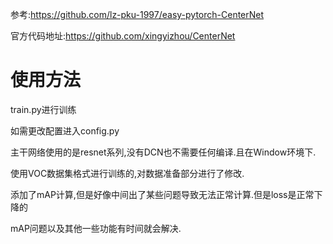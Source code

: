 参考:https://github.com/lz-pku-1997/easy-pytorch-CenterNet

官方代码地址:https://github.com/xingyizhou/CenterNet

# 使用方法
train.py进行训练

如需更改配置进入config.py

主干网络使用的是resnet系列,没有DCN也不需要任何编译.且在Window环境下.

使用VOC数据集格式进行训练的,对数据准备部分进行了修改.

添加了mAP计算,但是好像中间出了某些问题导致无法正常计算.但是loss是正常下降的

mAP问题以及其他一些功能有时间就会解决.